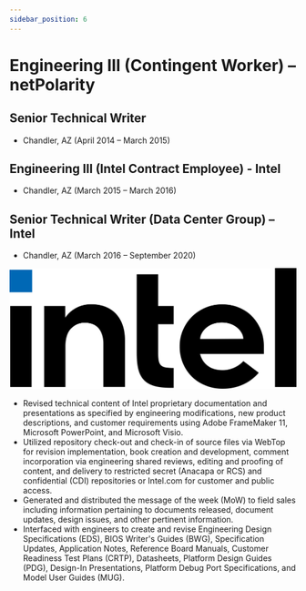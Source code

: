 ```yaml
---
sidebar_position: 6
---
```


# Engineering III (Contingent Worker) – netPolarity
## Senior Technical Writer
  * Chandler, AZ (April 2014 – March 2015)
## Engineering III (Intel Contract Employee) - Intel
  * Chandler, AZ (March 2015 – March 2016)
## Senior Technical Writer (Data Center Group) – Intel
  * Chandler, AZ (March 2016 – September 2020)

![Intel Old](../img/intel_new.svg)

- Revised technical content of Intel proprietary documentation and presentations as specified by engineering
modifications, new product descriptions, and customer requirements using Adobe FrameMaker 11, Microsoft
PowerPoint, and Microsoft Visio.
- Utilized repository check-out and check-in of source files via WebTop for revision implementation, book creation and
development, comment incorporation via engineering shared reviews, editing and proofing of content, and delivery to
restricted secret (Anacapa or RCS) and confidential (CDI) repositories or Intel.com for customer and public access.
- Generated and distributed the message of the week (MoW) to field sales including information pertaining to
documents released, document updates, design issues, and other pertinent information.
- Interfaced with engineers to create and revise Engineering Design Specifications (EDS), BIOS Writer's Guides
(BWG), Specification Updates, Application Notes, Reference Board Manuals, Customer Readiness Test Plans
(CRTP), Datasheets, Platform Design Guides (PDG), Design-In Presentations, Platform Debug Port Specifications,
and Model User Guides (MUG).
